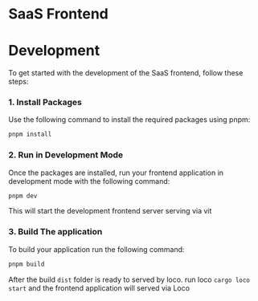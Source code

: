 # SaaS Frontend

# Development

To get started with the development of the SaaS frontend, follow these steps:

### 1. Install Packages

Use the following command to install the required packages using pnpm:

```sh
pnpm install
```

### 2. Run in Development Mode

Once the packages are installed, run your frontend application in development mode with the following command:

```sh
pnpm dev
```

This will start the development frontend server serving via vit

### 3. Build The application

To build your application run the following command:

```sh
pnpm build
```

After the build `dist` folder is ready to served by loco. run loco `cargo loco start` and the frontend application will served via Loco
